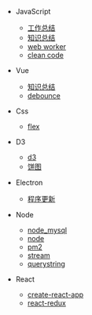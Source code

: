 - JavaScript

  - [工作总结](Javascript/工作总结.md)
  - [知识总结](Javascript/知识总结.md)
  - [web worker](Javascript/web_worker.md)
  - [clean code](Javascript/clean_code.md)

- Vue

  - [知识总结](Vue/vue.md)
  - [debounce](Vue/debounce.md)

- Css

  - [flex](CSS/flex.md)

- D3

  - [d3](D3/d3.md)
  - [饼图](D3/饼图.md)

- Electron

  - [程序更新](Electron/程序更新.md)

- Node

  - [node_mysql](Node/node_mysql.md)
  - [node](Node/nodejs.md)
  - [pm2](Node/pm2.md)
  - [stream](Node/stream.md)
  - [querystring](Node/querystring.md)

- React
  - [create-react-app](React/create-react-app.md)
  - [react-redux](React/react-redux.md)
